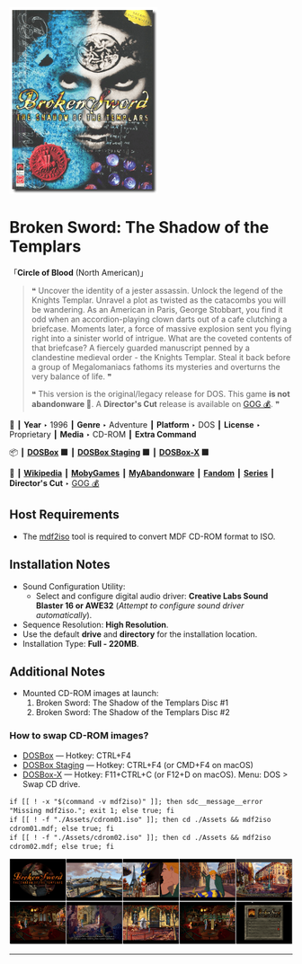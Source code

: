 ![](Thumbnail.png "application-thumbnail")

# Broken Sword: The Shadow of the Templars

「**Circle of Blood** (North American)」

> ❝ Uncover the identity of a jester assassin. Unlock the legend of the Knights Templar. Unravel a plot as twisted as the catacombs you will be wandering. As an American in Paris, George Stobbart, you find it odd when an accordion-playing clown darts out of a cafe clutching a briefcase. Moments later, a force of massive explosion sent you flying right into a sinister world of intrigue. What are the coveted contents of that briefcase? A fiercely guarded manuscript penned by a clandestine medieval order - the Knights Templar. Steal it back before a group of Megalomaniacs fathoms its mysteries and overturns the very balance of life. ❞
>
> ❝ This version is the original/legacy release for DOS. This game **is not abandonware 🚫**. A **Director's Cut** release is available on [GOG 💰](https://www.gog.com/en/game/broken_sword_directors_cut). ❞
>

📌 ┃ **Year** ‣ 1996 ┃ **Genre** ‣ Adventure ┃ **Platform** ‣ DOS ┃ **License** ‣ Proprietary ┃ **Media** ‣ CD-ROM ┃ **Extra Command** 

📦 ┃ **[DOSBox](https://www.dosbox.com/) 🟩** ┃ **[DOSBox Staging](https://dosbox-staging.github.io/) 🟩** ┃ **[DOSBox-X](https://dosbox-x.com/) 🟩** 

📎 ┃ **[Wikipedia](https://en.wikipedia.org/wiki/Broken_Sword:_The_Shadow_of_the_Templars)** ┃ **[MobyGames](https://www.mobygames.com/game/499/circle-of-blood/)** ┃ **[MyAbandonware](https://www.myabandonware.com/game/circle-of-blood-bok)** ┃ **[Fandom](https://brokensword.fandom.com/wiki/Broken_Sword:_The_Shadow_of_the_Templars)** ┃ **[Series](https://en.wikipedia.org/wiki/Broken_Sword)** ┃ **Director's Cut** ‣ [GOG 💰](https://www.gog.com/en/game/broken_sword_directors_cut) 

## Host Requirements
- The [mdf2iso](https://github.com/excitoon/mdf2iso) tool is required to convert MDF CD-ROM format to ISO.

## Installation Notes
- Sound Configuration Utility:
  - Select and configure digital audio driver: **Creative Labs Sound Blaster 16 or AWE32** (*Attempt to configure sound driver automatically*).
- Sequence Resolution: **High Resolution**.
- Use the default **drive** and **directory** for the installation location.
- Installation Type: **Full - 220MB**.

## Additional Notes
- Mounted CD-ROM images at launch:
  1. Broken Sword: The Shadow of the Templars Disc #1
  2. Broken Sword: The Shadow of the Templars Disc #2

### How to swap CD-ROM images?
- [DOSBox](https://www.dosbox.com/wiki/DOSBox_FAQ#Swapping_CD_images) — Hotkey: CTRL+F4
- [DOSBox Staging](https://github.com/dosbox-staging/dosbox-staging/blob/main/README) — Hotkey: CTRL+F4 (or CMD+F4 on macOS)
- [DOSBox-X](https://dosbox-x.com/wiki/Guide%3AManaging-image-files-in-DOSBox%E2%80%90X#_mounting_multiple_cd_or_dvd_images) — Hotkey: F11+CTRL+C (or F12+D on macOS). Menu: DOS > Swap CD drive.

```shell
if [[ ! -x "$(command -v mdf2iso)" ]]; then sdc__message__error "Missing mdf2iso."; exit 1; else true; fi
if [[ ! -f "./Assets/cdrom01.iso" ]]; then cd ./Assets && mdf2iso cdrom01.mdf; else true; fi
if [[ ! -f "./Assets/cdrom02.iso" ]]; then cd ./Assets && mdf2iso cdrom02.mdf; else true; fi
```

![](Montage.png "Broken Sword: The Shadow of the Templars")

---

